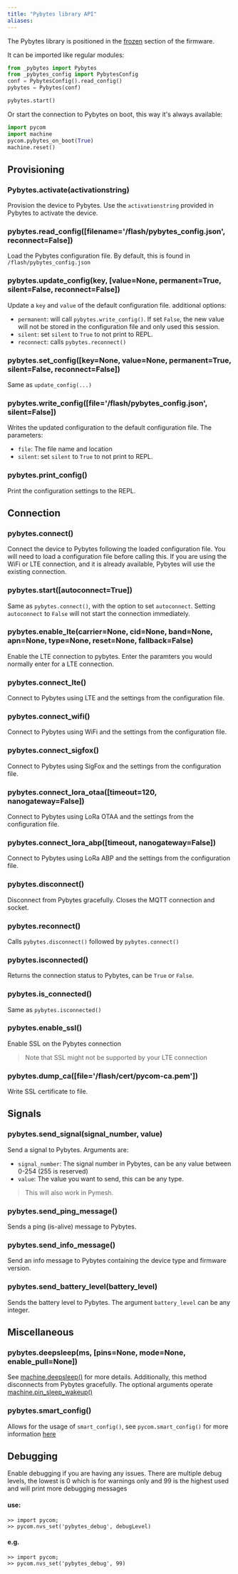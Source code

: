 ```yaml
---
title: "Pybytes library API"
aliases:
---
```



The Pybytes library is positioned in the [frozen](/advance/frozen/) section of the firmware. 

It can be imported like regular modules:
```python
from _pybytes import Pybytes
from _pybytes_config import PybytesConfig
conf = PybytesConfig().read_config()
pybytes = Pybytes(conf)

pybytes.start()
```
Or start the connection to Pybytes on boot, this way it's always available:
```python
import pycom
import machine
pycom.pybytes_on_boot(True)
machine.reset()
```


## Provisioning

### Pybytes.activate(activationstring)

Provision the device to Pybytes. Use the `activationstring` provided in Pybytes to activate the device.

### pybytes.read_config([filename='/flash/pybytes_config.json', reconnect=False])

Load the Pybytes configuration file. By default, this is found in `/flash/pybytes_config.json`

### pybytes.update_config(key, [value=None, permanent=True, silent=False, reconnect=False])

Update a `key` and `value` of the default configuration file. additional options:
* `permanent`: will call `pybytes.write_config()`. If set `False`, the new value will not be stored in the configuration file and only used this session.
* `silent`: set `silent` to `True` to not print to REPL.
* `reconnect`: calls `pybytes.reconnect()`

### pybytes.set_config([key=None, value=None, permanent=True, silent=False, reconnect=False])

Same as `update_config(...)`

### pybytes.write_config([file='/flash/pybytes_config.json', silent=False])

Writes the updated configuration to the default configuration file. The parameters:
* `file`: The file name and location
* `silent`: set `silent` to `True` to not print to REPL.

### pybytes.print_config()

Print the configuration settings to the REPL.

## Connection

### pybytes.connect()

Connect the device to Pybytes following the loaded configuration file. You will need to load a configuration file before calling this. If you are using the WiFi or LTE connection, and it is already available, Pybytes will use the existing connection.

### pybytes.start([autoconnect=True])

Same as `pybytes.connect()`, with the option to set `autoconnect`. Setting `autoconnect` to `False` will not start the connection immediately. 

### pybytes.enable_lte(carrier=None, cid=None, band=None, apn=None, type=None, reset=None, fallback=False)

Enable the LTE connection to pybytes. Enter the paramters you would normally enter for a LTE connection.

### pybytes.connect_lte()

Connect to Pybytes using LTE and the settings from the configuration file.

### pybytes.connect_wifi()

Connect to Pybytes using WiFi and the settings from the configuration file.

### pybytes.connect_sigfox()

Connect to Pybytes using SigFox and the settings from the configuration file.

### pybytes.connect_lora_otaa([timeout=120, nanogateway=False])

Connect to Pybytes using LoRa OTAA and the settings from the configuration file.

### pybytes.connect_lora_abp([timeout, nanogateway=False])

Connect to Pybytes using LoRa ABP and the settings from the configuration file.

### pybytes.disconnect()

Disconnect from Pybytes gracefully. Closes the MQTT connection and socket.

### pybytes.reconnect()

Calls `pybytes.disconnect()` followed by `pybytes.connect()`

### pybytes.isconnected()

Returns the connection status to Pybytes, can be `True` or `False`.

### pybytes.is_connected()

Same as `pybytes.isconnected()`

### pybytes.enable_ssl()

Enable SSL on the Pybytes connection

>Note that SSL might not be supported by your LTE connection

### pybytes.dump_ca([file='/flash/cert/pycom-ca.pem'])

Write SSL certificate to file.

## Signals

### pybytes.send_signal(signal_number, value)

Send a signal to Pybytes. Arguments are:
* `signal_number`: The signal number in Pybytes, can be any value between 0-254 (255 is reserved)
* `value`: The value you want to send, this can be any type.

> This will also work in Pymesh.

### pybytes.send_ping_message()

Sends a ping (is-alive) message to Pybytes. 

### pybytes.send_info_message()

Send an info message to Pybytes containing the device type and firmware version.

### pybytes.send_battery_level(battery_level)

Sends the battery level to Pybytes. The argument `battery_level` can be any integer.

## Miscellaneous

### pybytes.deepsleep(ms, [pins=None, mode=None, enable_pull=None])

See [machine.deepsleep()](/firmwareapi/pycom/machine/#machinedeepsleeptime_ms) for more details. Additionally, this method disconnects from Pybytes gracefully. The optional arguments operate [machine.pin_sleep_wakeup()](/firmwareapi/pycom/machine/#machinepin_sleep_wakeuppins-mode-enable_pull)

### pybytes.smart_config()

Allows for the usage of `smart_config()`, see `pycom.smart_config()` for more information [here](/firmwareapi/pycom/pycom/#pycomsmart_config_on_bootboolean)


## Debugging
Enable debugging if you are having any issues.
There are multiple debug levels, the lowest is 0 which is for warnings only and 99 is the highest used and will print more debugging messages

#### use:

```
>> import pycom;
>> pycom.nvs_set('pybytes_debug', debugLevel)
```

#### e.g.
```
>> import pycom;
>> pycom.nvs_set('pybytes_debug', 99)
```    


